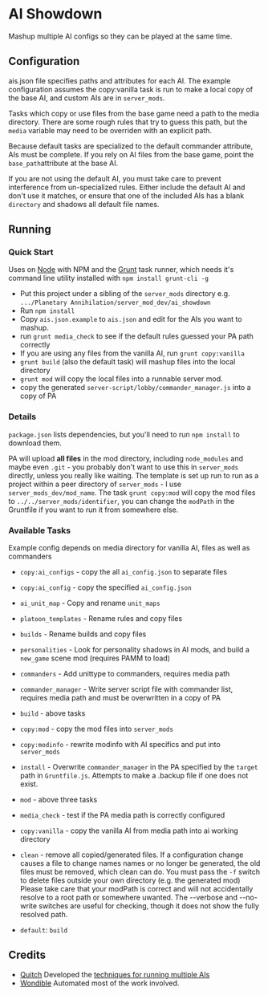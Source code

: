 # AI Showdown

Mashup multiple AI configs so they can be played at the same time.

## Configuration

ais.json file specifies paths and attributes for each AI.  The example configuration assumes the copy:vanilla task is run to make a local copy of the base AI, and custom AIs are in `server_mods`.

Tasks which copy or use files from the base game need a path to the media directory.  There are some rough rules that try to guess this path, but the `media` variable may need to be overriden with an explicit path.

Because default tasks are specialized to the default commander attribute, AIs must be complete.  If you rely on AI files from the base game, point the `base_path`attribute at the base AI.

If you are not using the default AI, you must take care to prevent interference from un-specialized rules. Either include the default AI and don't use it matches, or ensure that one of the included AIs has a blank `directory` and shadows all default file names.

## Running

### Quick Start

Uses on [Node](https://nodejs.org/) with NPM and the [Grunt](http://gruntjs.com/) task runner, which needs it's command line utility installed with `npm install grunt-cli -g`

- Put this project under a sibling of the `server_mods` directory e.g. `.../Planetary Annihilation/server_mod_dev/ai_showdown`
- Run `npm install`
- Copy `ais.json.example` to `ais.json` and edit for the AIs you want to mashup.
- run `grunt media_check` to see if the default rules guessed your PA path correctly
- If you are using any files from the vanilla AI, run `grunt copy:vanilla`
- `grunt build` (also the default task) will mashup files into the local directory
- `grunt mod` will copy the local files into a runnable server mod.
- copy the generated `server-script/lobby/commander_manager.js` into a copy of PA

### Details

`package.json` lists dependencies, but you'll need to run `npm install` to download them.

PA will upload **all files** in the mod directory, including `node_modules` and maybe even `.git` - you probably don't want to use this in `server_mods` directly, unless you really like waiting.  The template is set up run to run as a project within a peer directory of `server_mods` - I use `server_mods_dev/mod_name`.  The task `grunt copy:mod` will copy the mod files to `../../server_mods/identifier`, you can change the `modPath` in the Gruntfile if you want to run it from somewhere else.

### Available Tasks

Example config depends on media directory for vanilla AI, files as well as commanders

- `copy:ai_configs` - copy the all `ai_config.json` to separate files
- `copy:ai_config` - copy the specified `ai_config.json`
- `ai_unit_map` - Copy and rename `unit_maps`
- `platoon_templates` - Rename rules and copy files
- `builds` - Rename builds and copy files
- `personalities` - Look for personality shadows in AI mods, and build a `new_game` scene mod (requires PAMM to load)
- `commanders` - Add unittype to commanders, requires media path
- `commander_manager` - Write server script file with commander list, requires media path and must be overwritten in a copy of PA
- `build` - above tasks

- `copy:mod` - copy the mod files into `server_mods`
- `copy:modinfo` - rewrite modinfo with AI specifics and put into `server_mods`
- `install` - Overwrite `commander_manager` in the PA specified by the `target` path in `Gruntfile.js`.  Attempts to make a .backup file if one does not exist.
- `mod` - above three tasks

- `media_check` - test if the PA media path is correctly configured
- `copy:vanilla` - copy the vanilla AI from media path into ai working directory

- `clean` - remove all copied/generated files.  If a configuration change causes a file to change names names or no longer be generated, the old files must be removed, which clean can do. You must pass the `-f` switch to delete files outside your own directory (e.g. the generated mod)  Please take care that your modPath is correct and will not accidentally resolve to a root path or somewhere uwanted.  The --verbose and --no-write switches are useful for checking, though it does not show the fully resolved path.

- `default`: `build`

## Credits

- [Quitch](http://exodusesports.com/player/quitch/) Developed the [techniques for running multiple AIs](https://forums.uberent.com/threads/performing-ai-battles.68610/)
- [Wondible](https://forums.uberent.com/members/wondible.1965145/) Automated most of the work involved.
